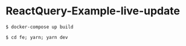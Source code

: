 # ReactQuery-Example-live-update

```
$ docker-compose up build
```

```
$ cd fe; yarn; yarn dev
```

